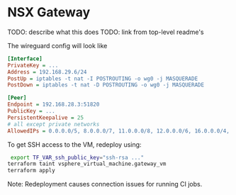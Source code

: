 # NSX Gateway

TODO: describe what this does
TODO: link from top-level readme's

The wireguard config will look like

```ini
[Interface]
PrivateKey = ...
Address = 192.168.29.6/24
PostUp = iptables -t nat -I POSTROUTING -o wg0 -j MASQUERADE
PostDown = iptables -t nat -D POSTROUTING -o wg0 -j MASQUERADE

[Peer]
Endpoint = 192.168.28.3:51820
PublicKey = ...
PersistentKeepalive = 25
# all except private networks
AllowedIPs = 0.0.0.0/5, 8.0.0.0/7, 11.0.0.0/8, 12.0.0.0/6, 16.0.0.0/4, 32.0.0.0/3, 64.0.0.0/2, 128.0.0.0/3, 160.0.0.0/5, 168.0.0.0/6, 172.0.0.0/12, 172.32.0.0/11, 172.64.0.0/10, 172.128.0.0/9, 173.0.0.0/8, 174.0.0.0/7, 176.0.0.0/4, 192.0.0.0/9, 192.128.0.0/11, 192.160.0.0/13, 192.169.0.0/16, 192.170.0.0/15, 192.172.0.0/14, 192.176.0.0/12, 192.192.0.0/10, 193.0.0.0/8, 194.0.0.0/7, 196.0.0.0/6, 200.0.0.0/5, 208.0.0.0/4, 224.0.0.0/3
```

To get SSH access to the VM, redeploy using:

```sh
 export TF_VAR_ssh_public_key="ssh-rsa ..."
terraform taint vsphere_virtual_machine.gateway_vm
terraform apply
```

Note: Redeployment causes connection issues for running CI jobs.
